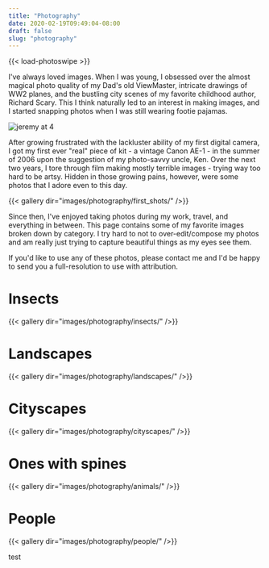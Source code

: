 ```yaml
---
title: "Photography"
date: 2020-02-19T09:49:04-08:00
draft: false
slug: "photography"
---
```

{{< load-photoswipe >}}

I've always loved images.  When I was young, I obsessed over the almost magical photo quality of my Dad's old ViewMaster, intricate drawings of WW2 planes, and the bustling city scenes of my favorite childhood author, Richard Scary.  This I think naturally led to an interest in making images, and I started snapping photos when I was still wearing footie pajamas.

![jeremy at 4](/images/photography/jeremy_4_thumb.jpg#center)

After growing frustrated with the lackluster ability of my first digital camera, I got my first ever "real" piece of kit - a vintage Canon AE-1 - in the summer of 2006 upon the suggestion of my photo-savvy uncle, Ken.  Over the next two years, I tore through film making mostly terrible images - trying way too hard to be artsy.  Hidden in those growing pains, however, were some photos that I adore even to this day.

{{< gallery dir="images/photography/first_shots/" />}}

Since then, I've enjoyed taking photos during my work, travel, and everything in between.  This page contains some of my favorite images broken down by category.  I try hard to not to over-edit/compose my photos and am really just trying to capture beautiful things as my eyes see them.

If you'd like to use any of these photos, please contact me and I'd be happy to send you a full-resolution to use with attribution.

# Insects
{{< gallery dir="images/photography/insects/" />}}

# Landscapes
{{< gallery dir="images/photography/landscapes/" />}}

# Cityscapes
{{< gallery dir="images/photography/cityscapes/" />}}

# Ones with spines
 {{< gallery dir="images/photography/animals/" />}}

# People
{{< gallery dir="images/photography/people/" />}}

test
